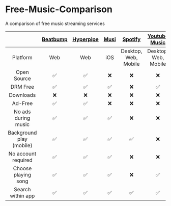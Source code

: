 # Free-Music-Comparison

A comparison of free music streaming services

| | [Beatbump](https://github.com/snuffyDev/Beatbump) | [Hyperpipe](https://codeberg.org/Hyperpipe/Hyperpipe) | [Musi](https://feelthemusi.com) | [Spotify](https://open.spotify.com) | [Youtube Music](https://music.youtube.com) | [Brave Playlist](https://brave.com/playlist) |
| :---: | :---: | :---: | :---: | :---: | :---: | :---: |
| Platform | Web | Web | iOS | Desktop, Web, Mobile | Desktop, Web, Mobile | iOS |
| Open Source | ✅ | ✅ | ❌ | ❌ | ❌ | ✅ |
| DRM Free | ✅ | ✅ | ✅ | ❌ | ✅ | ✅ |
| Downloads | ❌ | ❌ | ❌ | ❌ | ❌ | ✅ |
| Ad-Free | ✅ | ✅ | ❌ | ❌ | ❌ | ✅ |
| No ads during music | ✅ | ✅ | ✅ | ❌ | ❌ | ✅ |
| Background play (mobile) | ✅ | ✅ | ✅ | ✅ | ❌ | ✅ |
| No account required | ✅ | ✅ | ✅ | ❌ | ❌ | ✅ |
| Choose playing song | ✅ | ✅ | ✅ | ❌ | ✅ | ✅ |
| Search within app | ✅ | ✅ | ✅ | ✅ | ✅ | ❌ |
